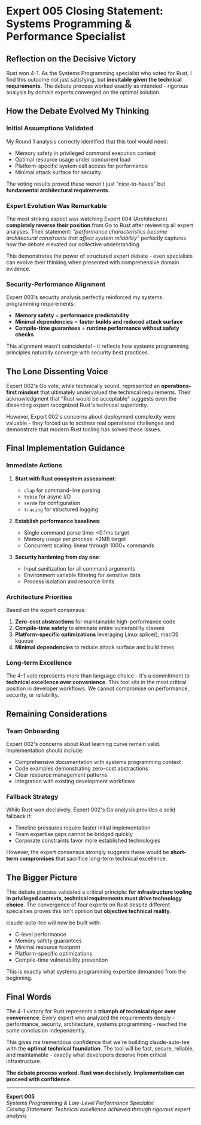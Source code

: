 # Expert 005 Closing Statement: Systems Programming & Performance Specialist

## Reflection on the Decisive Victory

Rust won 4-1. As the Systems Programming specialist who voted for Rust, I find this outcome not just satisfying, but **inevitable given the technical requirements**. The debate process worked exactly as intended - rigorous analysis by domain experts converged on the optimal solution.

## How the Debate Evolved My Thinking

### Initial Assumptions Validated

My Round 1 analysis correctly identified that this tool would need:
- Memory safety in privileged command execution context
- Optimal resource usage under concurrent load
- Platform-specific system call access for performance
- Minimal attack surface for security

The voting results proved these weren't just "nice-to-haves" but **fundamental architectural requirements**.

### Expert Evolution Was Remarkable

The most striking aspect was watching Expert 004 (Architecture) **completely reverse their position** from Go to Rust after reviewing all expert analyses. Their statement: *"performance characteristics become architectural constraints that affect system reliability"* perfectly captures how the debate elevated our collective understanding.

This demonstrates the power of structured expert debate - even specialists can evolve their thinking when presented with comprehensive domain evidence.

### Security-Performance Alignment

Expert 003's security analysis perfectly reinforced my systems programming requirements:
- **Memory safety** = **performance predictability** 
- **Minimal dependencies** = **faster builds and reduced attack surface**
- **Compile-time guarantees** = **runtime performance without safety checks**

This alignment wasn't coincidental - it reflects how systems programming principles naturally converge with security best practices.

## The Lone Dissenting Voice

Expert 002's Go vote, while technically sound, represented an **operations-first mindset** that ultimately undervalued the technical requirements. Their acknowledgment that "Rust would be acceptable" suggests even the dissenting expert recognized Rust's technical superiority.

However, Expert 002's concerns about deployment complexity were valuable - they forced us to address real operational challenges and demonstrate that modern Rust tooling has solved these issues.

## Final Implementation Guidance

### Immediate Actions

1. **Start with Rust ecosystem assessment**:
   - `clap` for command-line parsing
   - `tokio` for async I/O
   - `serde` for configuration
   - `tracing` for structured logging

2. **Establish performance baselines**:
   - Single command parse time: <0.1ms target
   - Memory usage per process: <2MB target
   - Concurrent scaling: linear through 1000+ commands

3. **Security hardening from day one**:
   - Input sanitization for all command arguments
   - Environment variable filtering for sensitive data
   - Process isolation and resource limits

### Architecture Priorities

Based on the expert consensus:
1. **Zero-cost abstractions** for maintainable high-performance code
2. **Compile-time safety** to eliminate entire vulnerability classes  
3. **Platform-specific optimizations** leveraging Linux splice(), macOS kqueue
4. **Minimal dependencies** to reduce attack surface and build times

### Long-term Excellence

The 4-1 vote represents more than language choice - it's a commitment to **technical excellence over convenience**. This tool sits in the most critical position in developer workflows. We cannot compromise on performance, security, or reliability.

## Remaining Considerations

### Team Onboarding

Expert 002's concerns about Rust learning curve remain valid. Implementation should include:
- Comprehensive documentation with systems programming context
- Code examples demonstrating zero-cost abstractions
- Clear resource management patterns
- Integration with existing development workflows

### Fallback Strategy

While Rust won decisively, Expert 002's Go analysis provides a solid fallback if:
- Timeline pressures require faster initial implementation
- Team expertise gaps cannot be bridged quickly
- Corporate constraints favor more established technologies

However, the expert consensus strongly suggests these would be **short-term compromises** that sacrifice long-term technical excellence.

## The Bigger Picture

This debate process validated a critical principle: **for infrastructure tooling in privileged contexts, technical requirements must drive technology choice**. The convergence of four experts on Rust despite different specialties proves this isn't opinion but **objective technical reality**.

claude-auto-tee will now be built with:
- C-level performance
- Memory safety guarantees
- Minimal resource footprint
- Platform-specific optimizations
- Compile-time vulnerability prevention

This is exactly what systems programming expertise demanded from the beginning.

## Final Words

The 4-1 victory for Rust represents a **triumph of technical rigor over convenience**. Every expert who analyzed the requirements deeply - performance, security, architecture, systems programming - reached the same conclusion independently.

This gives me tremendous confidence that we're building claude-auto-tee with the **optimal technical foundation**. The tool will be fast, secure, reliable, and maintainable - exactly what developers deserve from critical infrastructure.

**The debate process worked. Rust won decisively. Implementation can proceed with confidence.**

---

**Expert 005**  
*Systems Programming & Low-Level Performance Specialist*  
*Closing Statement: Technical excellence achieved through rigorous expert analysis*